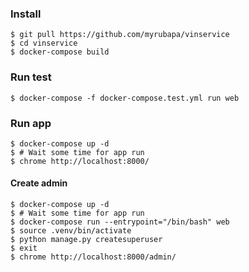 ### Install
```
$ git pull https://github.com/myrubapa/vinservice
$ cd vinservice
$ docker-compose build
```

### Run test
```
$ docker-compose -f docker-compose.test.yml run web
```

### Run app
```
$ docker-compose up -d
$ # Wait some time for app run
$ chrome http://localhost:8000/
```

#### Create admin
```
$ docker-compose up -d
$ # Wait some time for app run
$ docker-compose run --entrypoint="/bin/bash" web
$ source .venv/bin/activate
$ python manage.py createsuperuser
$ exit
$ chrome http://localhost:8000/admin/
```
